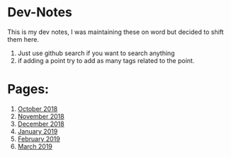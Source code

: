 # Dev-Notes
This is my dev notes, I was maintaining these on word but decided to shift them here.
1. Just use github search if you want to search anything
2. if adding a point try to add as many tags related to the point.

# Pages:
1. [October 2018](2018-Oct.md)
2. [November 2018](2018-Nov.md)
3. [December 2018](2018-Dec.md)
4. [January 2019](2019-Jan.md)
5. [February 2019](2019-Feb.md)
6. [March 2019](2019-Mar.md)
